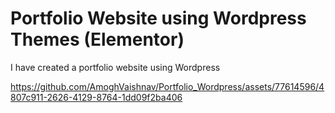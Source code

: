 # Portfolio Website using Wordpress Themes (Elementor)
I have created a portfolio website using Wordpress


https://github.com/AmoghVaishnav/Portfolio_Wordpress/assets/77614596/4807c911-2626-4129-8764-1dd09f2ba406

